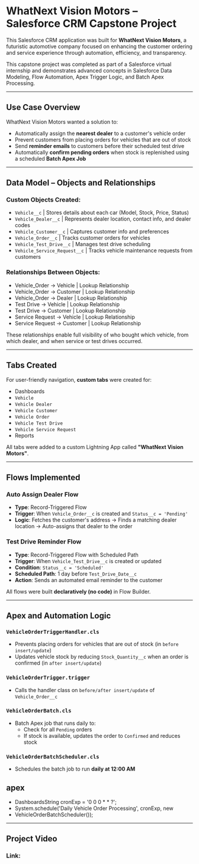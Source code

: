 # WhatNext Vision Motors – Salesforce CRM Capstone Project

This Salesforce CRM application was built for **WhatNext Vision Motors**, a futuristic automotive company focused on enhancing the customer ordering and service experience through automation, efficiency, and transparency.

This capstone project was completed as part of a Salesforce virtual internship and demonstrates advanced concepts in Salesforce Data Modeling, Flow Automation, Apex Trigger Logic, and Batch Apex Processing.

---

## Use Case Overview

WhatNext Vision Motors wanted a solution to:

- Automatically assign the **nearest dealer** to a customer's vehicle order
- Prevent customers from placing orders for vehicles that are out of stock
- Send **reminder emails** to customers before their scheduled test drive
- Automatically **confirm pending orders** when stock is replenished using a scheduled **Batch Apex Job**

---

## Data Model – Objects and Relationships

### Custom Objects Created:

- `Vehicle__c` | Stores details about each car (Model, Stock, Price, Status)
- `Vehicle_Dealer__c` | Represents dealer location, contact info, and dealer codes
- `Vehicle_Customer__c` | Captures customer info and preferences
- `Vehicle_Order__c` | Tracks customer orders for vehicles
- `Vehicle_Test_Drive__c` | Manages test drive scheduling
- `Vehicle_Service_Request__c` | Tracks vehicle maintenance requests from customers

### Relationships Between Objects:

- Vehicle_Order → Vehicle | Lookup Relationship
- Vehicle_Order → Customer | Lookup Relationship
- Vehicle_Order → Dealer | Lookup Relationship
- Test Drive → Vehicle | Lookup Relationship
- Test Drive → Customer | Lookup Relationship
- Service Request → Vehicle | Lookup Relationship
- Service Request → Customer | Lookup Relationship

These relationships enable full visibility of who bought which vehicle, from which dealer, and when service or test drives occurred.

---

## Tabs Created

For user-friendly navigation, **custom tabs** were created for:

- Dashboards
- `Vehicle`
- `Vehicle Dealer`
- `Vehicle Customer`
- `Vehicle Order`
- `Vehicle Test Drive`
- `Vehicle Service Request`
- Reports

All tabs were added to a custom Lightning App called **"WhatNext Vision Motors"**.

---

## Flows Implemented

### **Auto Assign Dealer Flow**
- **Type**: Record-Triggered Flow
- **Trigger**: When `Vehicle_Order__c` is created and `Status__c = 'Pending'`
- **Logic**: Fetches the customer's address → Finds a matching dealer location → Auto-assigns that dealer to the order

### **Test Drive Reminder Flow**
- **Type**: Record-Triggered Flow with Scheduled Path
- **Trigger**: When `Vehicle_Test_Drive__c` is created or updated
- **Condition**: `Status__c = 'Scheduled'`
- **Scheduled Path**: 1 day before `Test_Drive_Date__c`
- **Action**: Sends an automated email reminder to the customer

All flows were built **declaratively (no code)** in Flow Builder.

---

## Apex and Automation Logic

### `VehicleOrderTriggerHandler.cls`
- Prevents placing orders for vehicles that are out of stock (in `before insert/update`)
- Updates vehicle stock by reducing `Stock_Quantity__c` when an order is confirmed (in `after insert/update`)

### `VehicleOrderTrigger.trigger`
- Calls the handler class on `before/after insert/update` of `Vehicle_Order__c`

### `VehicleOrderBatch.cls`
- Batch Apex job that runs daily to:
  - Check for all `Pending` orders
  - If stock is available, updates the order to `Confirmed` and reduces stock

### `VehicleOrderBatchScheduler.cls`
- Schedules the batch job to run **daily at 12:00 AM**

## apex
- DashboardsString cronExp = '0 0 0 * * ?';
- System.schedule('Daily Vehicle Order Processing', cronExp, new
- VehicleOrderBatchScheduler());

---

## Project Video
### Link: